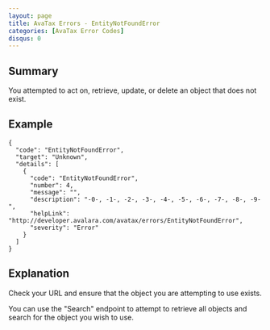 ```yaml
---
layout: page
title: AvaTax Errors - EntityNotFoundError
categories: [AvaTax Error Codes]
disqus: 0
---
```


## Summary

You attempted to act on, retrieve, update, or delete an object that does not exist.

## Example

    {
      "code": "EntityNotFoundError",
      "target": "Unknown",
      "details": [
        {
          "code": "EntityNotFoundError",
          "number": 4,
          "message": "",
          "description": "-0-, -1-, -2-, -3-, -4-, -5-, -6-, -7-, -8-, -9-",
          "helpLink": "http://developer.avalara.com/avatax/errors/EntityNotFoundError",
          "severity": "Error"
        }
      ]
    }

## Explanation

Check your URL and ensure that the object you are attempting to use exists. 

You can use the "Search" endpoint to attempt to retrieve all objects and search for the object you wish to use.
